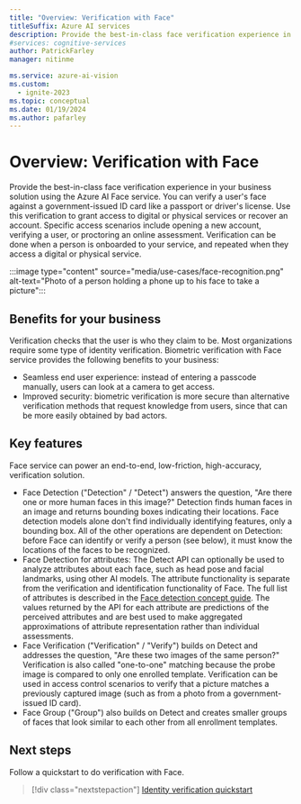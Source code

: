 ```yaml
---
title: "Overview: Verification with Face"
titleSuffix: Azure AI services
description: Provide the best-in-class face verification experience in your business solution using Azure AI Face service. You can verify a user's face against a government-issued ID card like a passport or driver's license.
#services: cognitive-services
author: PatrickFarley
manager: nitinme

ms.service: azure-ai-vision
ms.custom:
  - ignite-2023
ms.topic: conceptual
ms.date: 01/19/2024
ms.author: pafarley
---
```


# Overview: Verification with Face 

Provide the best-in-class face verification experience in your business solution using the Azure AI Face service. You can verify a user's face against a government-issued ID card like a passport or driver's license. Use this verification to grant access to digital or physical services or recover an account. Specific access scenarios include opening a new account, verifying a user, or proctoring an online assessment. Verification can be done when a person is onboarded to your service, and repeated when they access a digital or physical service.

:::image type="content" source="media/use-cases/face-recognition.png" alt-text="Photo of a person holding a phone up to his face to take a picture":::

## Benefits for your business 

Verification checks that the user is who they claim to be. Most organizations require some type of identity verification. Biometric verification with Face service provides the following benefits to your business:

* Seamless end user experience: instead of entering a passcode manually, users can look at a camera to get access. 
* Improved security: biometric verification is more secure than alternative verification methods that request knowledge from users, since that can be more easily obtained by bad actors.  

## Key features 

Face service can power an end-to-end, low-friction, high-accuracy, verification solution.

* Face Detection ("Detection" / "Detect") answers the question, "Are there one or more human faces in this image?" Detection finds human faces in an image and returns bounding boxes indicating their locations. Face detection models alone don't find individually identifying features, only a bounding box. All of the other operations are dependent on Detection: before Face can identify or verify a person (see below), it must know the locations of the faces to be recognized.
* Face Detection for attributes: The Detect API can optionally be used to analyze attributes about each face, such as head pose and facial landmarks, using other AI models. The attribute functionality is separate from the verification and identification functionality of Face. The full list of attributes is described in the [Face detection concept guide](concept-face-detection.md). The values returned by the API for each attribute are predictions of the perceived attributes and are best used to make aggregated approximations of attribute representation rather than individual assessments. 
* Face Verification ("Verification" / "Verify") builds on Detect and addresses the question, "Are these two images of the same person?" Verification is also called "one-to-one" matching because the probe image is compared to only one enrolled template. Verification can be used in access control scenarios to verify that a picture matches a previously captured image (such as from a photo from a government-issued ID card).
* Face Group ("Group") also builds on Detect and creates smaller groups of faces that look similar to each other from all enrollment templates.  

## Next steps

Follow a quickstart to do verification with Face. 

> [!div class="nextstepaction"]
> [Identity verification quickstart](./quickstarts-sdk/identity-client-library.md)
